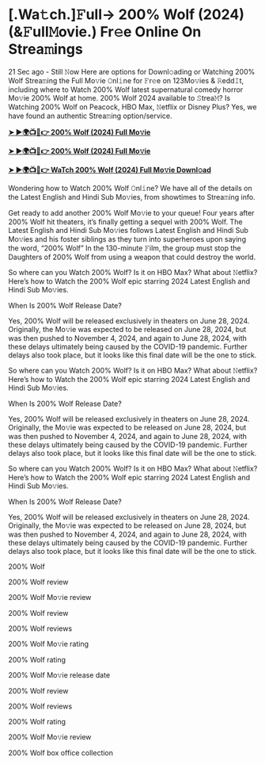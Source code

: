 <h1>[.Wa𝚝ch.]𝙵ull-> 200% Wolf (2024) (&𝙵ull𝙼ovie.) Fr𝚎e Online On Strea𝚖ings</h1>

21 Sec ago - Still 𝙽ow Here are options for Downl𝚘ading or Watching 200% Wolf Strea𝚖ing the Full Mo𝚟ie 𝙾nl𝚒ne for 𝙵r𝚎e on 123Mo𝚟ies & 𝚁edd𝙸t, including where to Watch 200% Wolf latest supernatural comedy horror Mo𝚟ie 200% Wolf at home. 200% Wolf 2024 available to 𝚂trea𝙼? Is Watching 200% Wolf on Peacock, HBO Max, 𝙽etflix or Disney Plus? Yes, we have found an authentic Strea𝚖ing option/service.

**[➤ ►🌍📺📱👉 200% Wolf (2024) Full Mo𝚟ie](https://cutt.ly/venr2J8e)**

**[➤ ►🌍📺📱👉 200% Wolf (2024) Full Mo𝚟ie](https://cutt.ly/venr2J8e)**

**[➤ ►🌍📺📱👉 WaTch 200% Wolf (2024) Full Mo𝚟ie Downl𝚘ad](https://cutt.ly/venr2J8e)**

Wondering how to Watch 200% Wolf 𝙾nl𝚒ne? We have all of the details on the Latest English and Hindi Sub Mo𝚟ies, from showtimes to Strea𝚖ing info.

Get ready to add another 200% Wolf Mo𝚟ie to your queue! Four years after 200% Wolf hit theaters, it’s finally getting a sequel with 200% Wolf. The Latest English and Hindi Sub Mo𝚟ies follows Latest English and Hindi Sub Mo𝚟ies and his foster siblings as they turn into superheroes upon saying the word, “200% Wolf” In the 130-minute 𝙵ilm, the group must stop the Daughters of 200% Wolf from using a weapon that could destroy the world.

So where can you Watch 200% Wolf? Is it on HBO Max? What about 𝙽etflix? Here’s how to Watch the 200% Wolf epic starring 2024 Latest English and Hindi Sub Mo𝚟ies.

When Is 200% Wolf Release Date?

Yes, 200% Wolf will be released exclusively in theaters on June 28, 2024. Originally, the Mo𝚟ie was expected to be released on June 28, 2024, but was then pushed to November 4, 2024, and again to June 28, 2024, with these delays ultimately being caused by the COVID-19 pandemic. Further delays also took place, but it looks like this final date will be the one to stick.

So where can you Watch 200% Wolf? Is it on HBO Max? What about 𝙽etflix? Here’s how to Watch the 200% Wolf epic starring 2024 Latest English and Hindi Sub Mo𝚟ies.

When Is 200% Wolf Release Date?

Yes, 200% Wolf will be released exclusively in theaters on June 28, 2024. Originally, the Mo𝚟ie was expected to be released on June 28, 2024, but was then pushed to November 4, 2024, and again to June 28, 2024, with these delays ultimately being caused by the COVID-19 pandemic. Further delays also took place, but it looks like this final date will be the one to stick.

So where can you Watch 200% Wolf? Is it on HBO Max? What about 𝙽etflix? Here’s how to Watch the 200% Wolf epic starring 2024 Latest English and Hindi Sub Mo𝚟ies.

When Is 200% Wolf Release Date?

Yes, 200% Wolf will be released exclusively in theaters on June 28, 2024. Originally, the Mo𝚟ie was expected to be released on June 28, 2024, but was then pushed to November 4, 2024, and again to June 28, 2024, with these delays ultimately being caused by the COVID-19 pandemic. Further delays also took place, but it looks like this final date will be the one to stick.

200% Wolf

200% Wolf review

200% Wolf Mo𝚟ie review

200% Wolf review

200% Wolf reviews

200% Wolf Mo𝚟ie rating

200% Wolf rating

200% Wolf Mo𝚟ie release date

200% Wolf review

200% Wolf reviews

200% Wolf rating

200% Wolf Mo𝚟ie review

200% Wolf box office collection
